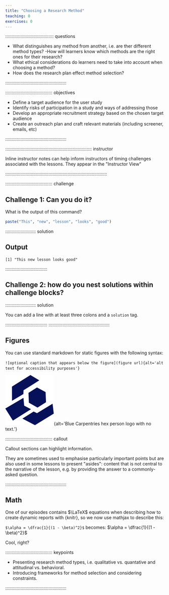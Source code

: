 ```yaml
---
title: "Choosing a Research Method"
teaching: 0
exercises: 0
---
```


:::::::::::::::::::::::::::::::::::::: questions 

- What distinguishes any method from another, i.e. are ther different method types?
-How will learners know which methods are the right ones for their research?
- What ethical considerations do learners need to take into account when choosing a method? 
- How does the research plan effect method selection?

::::::::::::::::::::::::::::::::::::::::::::::::

::::::::::::::::::::::::::::::::::::: objectives

* Define a target audience for the user study
* Identify risks of participation in a study and ways of addressing those
* Develop an appropriate recruitment strategy based on the chosen target audience
* Create an outreach plan and craft relevant materials (including screener, emails, etc)

::::::::::::::::::::::::::::::::::::::::::::::::



:::::::::::::::::::::::::::::::::::::::::::::::::::::::::::::::::::: instructor

Inline instructor notes can help inform instructors of timing challenges
associated with the lessons. They appear in the "Instructor View"

::::::::::::::::::::::::::::::::::::::::::::::::::::::::::::::::::::::::::::::::

::::::::::::::::::::::::::::::::::::: challenge 

## Challenge 1: Can you do it?

What is the output of this command?

```r
paste("This", "new", "lesson", "looks", "good")
```

:::::::::::::::::::::::: solution 

## Output
 
```output
[1] "This new lesson looks good"
```

:::::::::::::::::::::::::::::::::


## Challenge 2: how do you nest solutions within challenge blocks?

:::::::::::::::::::::::: solution 

You can add a line with at least three colons and a `solution` tag.

:::::::::::::::::::::::::::::::::
::::::::::::::::::::::::::::::::::::::::::::::::

## Figures

You can use standard markdown for static figures with the following syntax:

`![optional caption that appears below the figure](figure url){alt='alt text for
accessibility purposes'}`

![You belong in The Carpentries!](https://raw.githubusercontent.com/carpentries/logo/master/Badge_Carpentries.svg){alt='Blue Carpentries hex person logo with no text.'}

::::::::::::::::::::::::::::::::::::: callout

Callout sections can highlight information.

They are sometimes used to emphasise particularly important points
but are also used in some lessons to present "asides": 
content that is not central to the narrative of the lesson,
e.g. by providing the answer to a commonly-asked question.

::::::::::::::::::::::::::::::::::::::::::::::::


## Math

One of our episodes contains $\LaTeX$ equations when describing how to create
dynamic reports with {knitr}, so we now use mathjax to describe this:

`$\alpha = \dfrac{1}{(1 - \beta)^2}$` becomes: $\alpha = \dfrac{1}{(1 - \beta)^2}$

Cool, right?

::::::::::::::::::::::::::::::::::::: keypoints 

- Presenting research method types, i.e. qualitative vs. quantative and attitudinal vs. behavioral.
- Introducing frameworks for method selection and considering constraints. 

::::::::::::::::::::::::::::::::::::::::::::::::

[r-markdown]: https://rmarkdown.rstudio.com/
